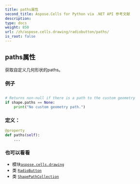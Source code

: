 ```yaml
---
title: paths属性
second_title: Aspose.Cells for Python via .NET API 参考文献
description:
type: docs
weight: 850
url: /zh/aspose.cells.drawing/radiobutton/paths/
is_root: false
---
```

## paths属性

获取自定义几何形状的paths。

### 例子

```python

# Returns non-null if there is a path to the custom geometry
if shape.paths == None:
    print("No custom geometry path.")

```
### 定义：
```python
@property
def paths(self):
    ...
```

### 也可以看看
* 模块[`aspose.cells.drawing`](../../)
* 类 [`RadioButton`](/cells/python-net/zh/aspose.cells.drawing/radiobutton)
* 类 [`ShapePathCollection`](/cells/python-net/zh/aspose.cells.drawing/shapepathcollection)
